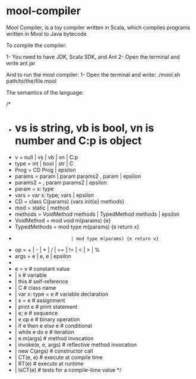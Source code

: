 mool-compiler
=============

Mool Compiler, is a toy compiler written in Scala, which compiles programs written in Mool to Java bytecode

To compile the compiler:

1- You need to have JDK, Scala SDK, and Ant
2- Open the terminal and write
	ant jar
	
And to run the mool compiler:
1- Open the terminal and write:
	./mool.sh path/to/the/file.mool
	
The semantics of the language:

/*
 * # vs is string, vb is bool, vn is number and C:p is object
 * v = null | vs | vb | vn | C:p
 * type = int | bool | str | C
 * Prog = CD Prog | epsilon
 * params = param | param params2 , param  | epsilon
 * params2 = , param params2 | epsilon
 * param = x: type
 * vars = var x: type; vars | epsilon
 * CD = class C(params) {vars init{e} methods}
 * mod = static | method
 * methods = VoidMethod methods | TypedMethod methods | epsilon
 * VoidMethod = mod void m(params) {e}
 * TypedMethods = mod type m(params) {e return x}
 * 							| mod type m(params) {e return v}
 * op = + | - | * | / | == | != | < | > | %
 * args = e | e, e | epsilon
 *
 * e = v										# constant value
 *   | x										# variable
 *   | this									# self-reference
 *   | C										# class name
 *   | var x: type = e			# variable declaration
 *   | x = e								# assignment
 *   | print e              # print statement
 *   | e; e									# sequence
 *   | e op e								# binary operation
 *   | if e then e else e 	# conditional
 *   | while e do e					# iteration
 *   | e.m(args)						# method invocation		
 *   | invoke(e, e, args)		# reflective method invocation
 *   | new C(args)					# constructor call
 *   | CT(e, e)							# execute at compile time
 *   | RT(e)								# execute at runtime
 *   | IsCT(e)							# tests for a compile-time value
 */
